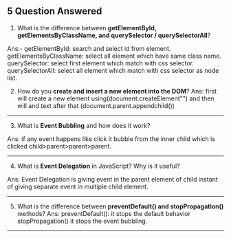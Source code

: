 ## 5 Question Answered

1. What is the difference between **getElementById, getElementsByClassName, and querySelector / querySelectorAll**?

Ans:- getElementById: search and select id from element.
getElementsByClassName: select all element which have same class name.
querySelector: select first element which match with css selector.
querySelectorAll: select all element which match with css selector as node list.

2. How do you **create and insert a new element into the DOM**?
   Ans: first will create a new element using(document.createElement"") and then will and text after that (document.parent.appendchild())

---

3. What is **Event Bubbling** and how does it work?

Ans: if any event happens like click it bubble from the inner child which is clicked child>parent>parent>parent.

---

4. What is **Event Delegation** in JavaScript? Why is it useful?

Ans: Event Delegation is giving event in the parent element
of child instant of giving separate event in multiple child element.

---

5. What is the difference between **preventDefault() and stopPropagation()** methods?
   Ans: preventDefault(): it stops the default behavior
   stopPropagation() it stops the event bubbling.

---

